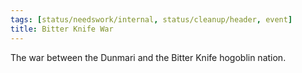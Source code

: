 ```yaml
---
tags: [status/needswork/internal, status/cleanup/header, event]
title: Bitter Knife War
---
```


The war between the Dunmari and the Bitter Knife hogoblin nation. 
